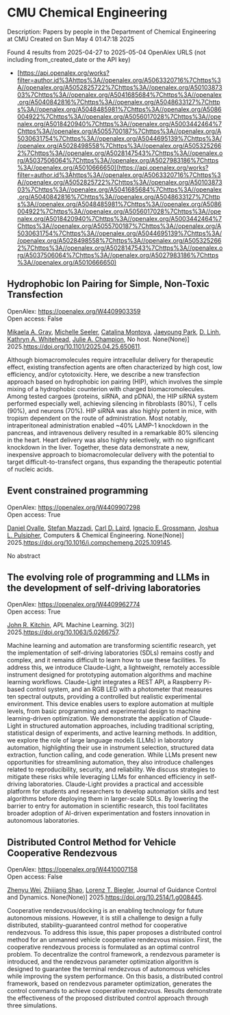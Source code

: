 # CMU Chemical Engineering
Description: Papers by people in the Department of Chemical Engineering at CMU
Created on Sun May  4 01:47:18 2025

Found 4 results from 2025-04-27 to 2025-05-04
OpenAlex URLS (not including from_created_date or the API key)
- [https://api.openalex.org/works?filter=author.id%3Ahttps%3A//openalex.org/A5063320716%7Chttps%3A//openalex.org/A5052825722%7Chttps%3A//openalex.org/A5010387303%7Chttps%3A//openalex.org/A5041685684%7Chttps%3A//openalex.org/A5040842816%7Chttps%3A//openalex.org/A5048633127%7Chttps%3A//openalex.org/A5048485981%7Chttps%3A//openalex.org/A5086004922%7Chttps%3A//openalex.org/A5056017028%7Chttps%3A//openalex.org/A5018420940%7Chttps%3A//openalex.org/A5003442464%7Chttps%3A//openalex.org/A5055700187%7Chttps%3A//openalex.org/A5030631754%7Chttps%3A//openalex.org/A5044695139%7Chttps%3A//openalex.org/A5028498558%7Chttps%3A//openalex.org/A5053252662%7Chttps%3A//openalex.org/A5028147543%7Chttps%3A//openalex.org/A5037506064%7Chttps%3A//openalex.org/A5027983186%7Chttps%3A//openalex.org/A5010666650](https://api.openalex.org/works?filter=author.id%3Ahttps%3A//openalex.org/A5063320716%7Chttps%3A//openalex.org/A5052825722%7Chttps%3A//openalex.org/A5010387303%7Chttps%3A//openalex.org/A5041685684%7Chttps%3A//openalex.org/A5040842816%7Chttps%3A//openalex.org/A5048633127%7Chttps%3A//openalex.org/A5048485981%7Chttps%3A//openalex.org/A5086004922%7Chttps%3A//openalex.org/A5056017028%7Chttps%3A//openalex.org/A5018420940%7Chttps%3A//openalex.org/A5003442464%7Chttps%3A//openalex.org/A5055700187%7Chttps%3A//openalex.org/A5030631754%7Chttps%3A//openalex.org/A5044695139%7Chttps%3A//openalex.org/A5028498558%7Chttps%3A//openalex.org/A5053252662%7Chttps%3A//openalex.org/A5028147543%7Chttps%3A//openalex.org/A5037506064%7Chttps%3A//openalex.org/A5027983186%7Chttps%3A//openalex.org/A5010666650)

## Hydrophobic Ion Pairing for Simple, Non-Toxic Transfection   

OpenAlex: https://openalex.org/W4409903359    
Open access: False
    
[Mikaela A. Gray](https://openalex.org/A5026863228), [Michelle Seeler](https://openalex.org/A5094043004), [Catalina Montoya](https://openalex.org/A5068381010), [Jaeyoung Park](https://openalex.org/A5060132590), [D. Linh](https://openalex.org/A5055570461), [Kathryn A. Whitehead](https://openalex.org/A5010666650), [Julie A. Champion](https://openalex.org/A5038617325), No host. None(None)] 2025.https://doi.org/10.1101/2025.04.25.650611.
    
Although biomacromolecules require intracellular delivery for therapeutic effect, existing transfection agents are often characterized by high cost, low efficiency, and/or cytotoxicity. Here, we describe a new transfection approach based on hydrophobic ion pairing (HIP), which involves the simple mixing of a hydrophobic counterion with charged biomacromolecules. Among tested cargoes (proteins, siRNA, and pDNA), the HIP siRNA system performed especially well, achieving silencing in fibroblasts (80%), T cells (90%), and neurons (70%). HIP siRNA was also highly potent in mice, with tropism dependent on the route of administration. Most notably, intraperitoneal administration enabled ~40% LAMP-1 knockdown in the pancreas, and intravenous delivery resulted in a remarkable 80% silencing in the heart. Heart delivery was also highly selectively, with no significant knockdown in the liver. Together, these data demonstrate a new, inexpensive approach to biomacromolecular delivery with the potential to target difficult-to-transfect organs, thus expanding the therapeutic potential of nucleic acids.    

    

## Event constrained programming   

OpenAlex: https://openalex.org/W4409907298    
Open access: True
    
[Daniel Ovalle](https://openalex.org/A5067396423), [Stefan Mazzadi](https://openalex.org/A5117368934), [Carl D. Laird](https://openalex.org/A5030631754), [Ignacio E. Grossmann](https://openalex.org/A5056017028), [Joshua L. Pulsipher](https://openalex.org/A5036452308), Computers & Chemical Engineering. None(None)] 2025.https://doi.org/10.1016/j.compchemeng.2025.109145.
    
No abstract    

    

## The evolving role of programming and LLMs in the development of self-driving laboratories   

OpenAlex: https://openalex.org/W4409962774    
Open access: True
    
[John R. Kitchin](https://openalex.org/A5003442464), APL Machine Learning. 3(2)] 2025.https://doi.org/10.1063/5.0266757.
    
Machine learning and automation are transforming scientific research, yet the implementation of self-driving laboratories (SDLs) remains costly and complex, and it remains difficult to learn how to use these facilities. To address this, we introduce Claude-Light, a lightweight, remotely accessible instrument designed for prototyping automation algorithms and machine learning workflows. Claude-Light integrates a REST API, a Raspberry Pi-based control system, and an RGB LED with a photometer that measures ten spectral outputs, providing a controlled but realistic experimental environment. This device enables users to explore automation at multiple levels, from basic programming and experimental design to machine learning-driven optimization. We demonstrate the application of Claude-Light in structured automation approaches, including traditional scripting, statistical design of experiments, and active learning methods. In addition, we explore the role of large language models (LLMs) in laboratory automation, highlighting their use in instrument selection, structured data extraction, function calling, and code generation. While LLMs present new opportunities for streamlining automation, they also introduce challenges related to reproducibility, security, and reliability. We discuss strategies to mitigate these risks while leveraging LLMs for enhanced efficiency in self-driving laboratories. Claude-Light provides a practical and accessible platform for students and researchers to develop automation skills and test algorithms before deploying them in larger-scale SDLs. By lowering the barrier to entry for automation in scientific research, this tool facilitates broader adoption of AI-driven experimentation and fosters innovation in autonomous laboratories.    

    

## Distributed Control Method for Vehicle Cooperative Rendezvous   

OpenAlex: https://openalex.org/W4410007158    
Open access: False
    
[Zhenyu Wei](https://openalex.org/A5054103149), [Zhijiang Shao](https://openalex.org/A5100886581), [Lorenz T. Biegler](https://openalex.org/A5052825722), Journal of Guidance Control and Dynamics. None(None)] 2025.https://doi.org/10.2514/1.g008445.
    
Cooperative rendezvous/docking is an enabling technology for future autonomous missions. However, it is still a challenge to design a fully distributed, stability-guaranteed control method for cooperative rendezvous. To address this issue, this paper proposes a distributed control method for an unmanned vehicle cooperative rendezvous mission. First, the cooperative rendezvous process is formulated as an optimal control problem. To decentralize the control framework, a rendezvous parameter is introduced, and the rendezvous parameter optimization algorithm is designed to guarantee the terminal rendezvous of autonomous vehicles while improving the system performance. On this basis, a distributed control framework, based on rendezvous parameter optimization, generates the control commands to achieve cooperative rendezvous. Results demonstrate the effectiveness of the proposed distributed control approach through three simulations.    

    
